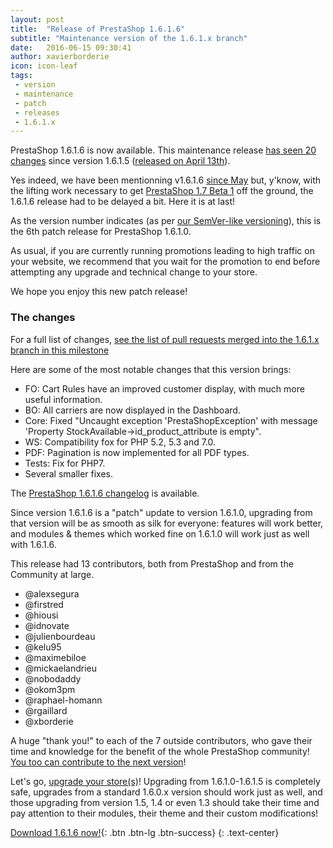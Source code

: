 ```yaml
---
layout: post
title:  "Release of PrestaShop 1.6.1.6"
subtitle: "Maintenance version of the 1.6.1.x branch"
date:   2016-06-15 09:30:41
author: xavierborderie
icon: icon-leaf
tags:
 - version
 - maintenance
 - patch
 - releases
 - 1.6.1.x
---
```


PrestaShop 1.6.1.6 is now available. This maintenance release [has seen 20 changes](https://github.com/PrestaShop/PrestaShop/pulls?q=is%3Aclosed+milestone%3A1.6.1.6) since version 1.6.1.5 ([released on April 13th](http://build.prestashop.com/news/prestashop-1615-maintenance-release/)).

Yes indeed, we have been mentionning v1.6.1.6 [since May](http://build.prestashop.com/news/core-weekly-week-19/) but, y'know, with the lifting work necessary to get [PrestaShop 1.7 Beta 1](http://build.prestashop.com/news/prestashop-1-7-beta-1-open-for-feedback/) off the ground, the 1.6.1.6 release had to be delayed a bit. Here it is at last!

As the version number indicates (as per [our SemVer-like versioning](http://build.prestashop.com/news/a-more-semantic-versioning-scheme/)), this is the 6th patch release for PrestaShop 1.6.1.0.<br/>

As usual, if you are currently running promotions leading to high traffic on your website, we recommend that you wait for the promotion to end before attempting any upgrade and technical change to your store.

We hope you enjoy this new patch release!


### The changes

For a full list of changes, [see the list of pull requests merged into the 1.6.1.x branch in this milestone](https://github.com/PrestaShop/PrestaShop/pulls?q=is%3Aclosed+milestone%3A1.6.1.6)

Here are some of the most notable changes that this version brings:

* FO: Cart Rules have an improved customer display, with much more useful information.
* BO: All carriers are now displayed in the Dashboard.
* Core: Fixed "Uncaught exception 'PrestaShopException' with message 'Property StockAvailable->id_product_attribute is empty".
* WS: Compatibility fox for PHP 5.2, 5.3 and 7.0.
* PDF: Pagination is now implemented for all PDF types.
* Tests: Fix for PHP7.
* Several smaller fixes.

The [PrestaShop 1.6.1.6 changelog](https://www.prestashop.com/en/developers-versions/changelog/1.6.1.6-stable) is available.

Since version 1.6.1.6 is a "patch" update to version 1.6.1.0, upgrading from that version will be as smooth as silk for everyone: features will work better, and modules & themes which worked fine on 1.6.1.0 will work just as well with 1.6.1.6.

This release had 13 contributors, both from PrestaShop and from the Community at large. 

* @alexsegura
* @firstred
* @hiousi
* @idnovate
* @julienbourdeau
* @kelu95
* @maximebiloe
* @mickaelandrieu
* @nobodaddy
* @okom3pm
* @raphael-homann
* @rgaillard
* @xborderie

A huge "thank you!" to each of the 7 outside contributors, who gave their time and knowledge for the benefit of the whole PrestaShop community! [You too can contribute to the next version](http://doc.prestashop.com/display/PS16/Contributing+code+to+PrestaShop)!

Let's go, [upgrade your store(s)](http://doc.prestashop.com/display/PS16/Updating+PrestaShop)! Upgrading from 1.6.1.0-1.6.1.5 is completely safe, upgrades from a standard 1.6.0.x version should work just as well, and those upgrading from version 1.5, 1.4 or even 1.3 should take their time and pay attention to their modules, their theme and their custom modifications!

[Download 1.6.1.6 now!](https://www.prestashop.com/en/download){: .btn .btn-lg .btn-success}
{: .text-center}
